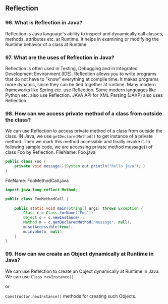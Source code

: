 
## Reflection
### 96. What is Reflection in Java?
Reflection is Java language's ability to inspect and dynamically call classes, methods, attributes etc. at Runtime. It helps in examining or modifying the Runtime behavior of a class at Runtime.
### 97. What are the uses of Reflection in Java?
Reflection is often used in Testing, Debugging and in Integrated Development Environment (IDE). Reflection allows you to write programs that do not have to "know"
everything at compile time. It makes programs more dynamic, since they can be tied together at runtime. Many modern frameworks like Spring etc. use Reflection. Some
modern languages like Python etc. also use Reflection.
JAVA API for XML Parsing (JAXP) also uses Reflection.
### 98. How can we access private method of a class from outside the class?
We can use Reflection to access private method of a class from outside the class. IN Java, we use `getDeclaredMethod()` to get instance of a private method. Then we mark this method accessible and finally invoke it.
In following sample code, we are accessing private method message() of class Foo by Reflection.
FileName: Foo.java
```java
public class Foo {
    private void message(){System.out.println("hello java"); }
}
```
FileName: FooMethodCall.java
```java
import java.lang.reflect.Method;

public class FooMethodCall {
	
	public static void main(String[] args) throws Exception {
		Class c = Class.forName("Foo");
		Object o = c.newInstance();
		Method m = c.getDeclaredMethod("message", null);
		m.setAccessible(true);
		m.invoke(o, null);
	}
}
```
### 99. How can we create an Object dynamically at Runtime in Java?
We can use Reflection to create an Object dynamically at Runtime in Java. We can use `Class.newInstance()`

or

`Constructor.newInstance()` methods for creating such Objects.